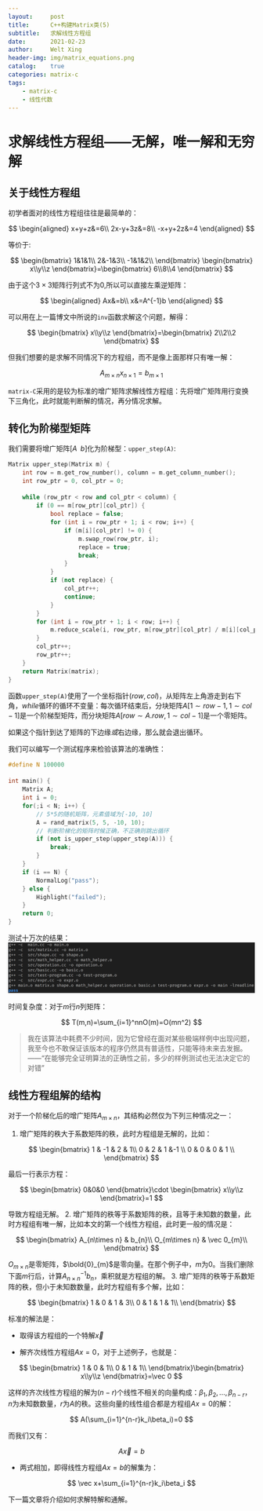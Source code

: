 ```yaml
---
layout:     post
title:      C++构建Matrix类(5)
subtitle:   求解线性方程组
date:       2021-02-23
author:     Welt Xing
header-img: img/matrix_equations.png
catalog:    true
categories: matrix-c
tags:
    - matrix-c
    - 线性代数
---
```


# 求解线性方程组——无解，唯一解和无穷解

## 关于线性方程组

初学者面对的线性方程组往往是最简单的：

$$
\begin{aligned}
x+y+z&=6\\
2x-y+3z&=8\\
-x+y+2z&=4
\end{aligned}
$$

等价于:

$$
\begin{bmatrix}
1&1&1\\
2&-1&3\\
-1&1&2\\
\end{bmatrix}
\begin{bmatrix}
x\\y\\z
\end{bmatrix}=\begin{bmatrix}
6\\8\\4
\end{bmatrix}
$$

由于这个$3\times3$矩阵行列式不为$0$,所以可以直接左乘逆矩阵：

$$
\begin{aligned}
Ax&=b\\
x&=A^{-1}b
\end{aligned}
$$

可以用在上一篇博文中所说的`inv`函数求解这个问题，解得：

$$
\begin{bmatrix}
x\\y\\z
\end{bmatrix}=\begin{bmatrix}
2\\2\\2
\end{bmatrix}
$$

但我们想要的是求解不同情况下的方程组，而不是像上面那样只有唯一解：

$$
A_{m\times n}x_{n\times1}=b_{m\times1}
$$

`matrix-C`采用的是较为标准的增广矩阵求解线性方程组：先将增广矩阵用行变换下三角化，此时就能判断解的情况，再分情况求解。

## 转化为阶梯型矩阵

我们需要将增广矩阵$[A\;\;b]$化为阶梯型：`upper_step(A)`:

```cpp
Matrix upper_step(Matrix m) {
    int row = m.get_row_number(), column = m.get_column_number();
    int row_ptr = 0, col_ptr = 0;

    while (row_ptr < row and col_ptr < column) {
        if (0 == m[row_ptr][col_ptr]) {
            bool replace = false;
            for (int i = row_ptr + 1; i < row; i++) {
                if (m[i][col_ptr] != 0) {
                    m.swap_row(row_ptr, i);
                    replace = true;
                    break;
                }
            }
            if (not replace) {
                col_ptr++;
                continue;
            }
        }
        for (int i = row_ptr + 1; i < row; i++) {
            m.reduce_scale(i, row_ptr, m[row_ptr][col_ptr] / m[i][col_ptr]);
        }
        col_ptr++;
        row_ptr++;
    }
    return Matrix(matrix);
}
```

函数`upper_step(A)`使用了一个坐标指针$(row,col)$，从矩阵左上角游走到右下角，$while$循环的循环不变量：每次循环结束后，分块矩阵$A[1\sim row-1,1\sim col-1]$是一个阶梯型矩阵，而分块矩阵$A[row\sim A.row,1\sim col-1]$是一个零矩阵。

如果这个指针到达了矩阵的下边缘*或*右边缘，那么就会退出循环。

我们可以编写一个测试程序来检验该算法的准确性：

```cpp
#define N 100000

int main() {
    Matrix A;
    int i = 0;
    for(;i < N; i++) {
        // 5*5的随机矩阵，元素值域为[-10, 10]
        A = rand_matrix(5, 5, -10, 10);
        // 判断阶梯化的矩阵时候正确，不正确则跳出循环
        if (not is_upper_step(upper_step(A))) {
            break;
        }
    }
    if (i == N) {
        NormalLog("pass");
    } else {
        Highlight("failed");
    }
    return 0;
}
```

测试十万次的结果：![测试结果](/img/step_test.png)

时间复杂度：对于$m$行$n$列矩阵：

$$
T(m,n)=\sum_{i=1}^nnO(m)=O(mn^2)
$$

> 我在该算法中耗费不少时间，因为它曾经在面对某些极端样例中出现问题，我至今也不敢保证该版本的程序仍然具有普适性，只能等待未来去发掘。
> ——“在能够完全证明算法的正确性之前，多少的样例测试也无法决定它的对错”

## 线性方程组解的结构

对于一个阶梯化后的增广矩阵$A_{m\times n}$，其结构必然仅为下列三种情况之一：

1. 增广矩阵的秩大于系数矩阵的秩，此时方程组是无解的，比如：
   
$$
\begin{bmatrix}
1 & -1 & 2 & 1\\
0 & 2 & 1 &-1 \\
0 & 0 & 0 & 1 \\
\end{bmatrix}
$$

最后一行表示方程：

$$
\begin{bmatrix}
0&0&0
\end{bmatrix}\cdot
\begin{bmatrix}
x\\y\\z
\end{bmatrix}=1
$$

导致方程组无解。
2. 增广矩阵的秩等于系数矩阵的秩，且等于未知数的数量，此时方程组有唯一解，比如本文的第一个线性方程组，此时更一般的情况是：

$$
\begin{bmatrix}
A_{n\times n} & b_{n}\\
O_{m\times n} & \vec 0_{m}\\
\end{bmatrix}
$$

$O_{m\times n}$是零矩阵，$\bold{0}_{m}$是零向量。在那个例子中，$m$为$0$。当我们删除下面$m$行后，计算$A_{n\times n}^{-1}b_n$，乘积就是方程组的解。
3. 增广矩阵的秩等于系数矩阵的秩，但小于未知数数量，此时方程组有多个解，比如：

$$
\begin{bmatrix}
1 & 0 & 1 & 3\\
0 & 1 & 1 & 1\\
\end{bmatrix}
$$

标准的解法是：

- 取得该方程组的一个特解$\vec x$

- 解齐次线性方程组$Ax=0$，对于上述例子，也就是：

$$
\begin{bmatrix}
1 & 0 & 1\\
0 & 1 & 1\\
\end{bmatrix}\begin{bmatrix}
x\\y\\z
\end{bmatrix}=\vec 0
$$

这样的齐次线性方程组的解为$(n-r)$个线性不相关的向量构成：$\beta_1,\beta_2,...,\beta_{n-r}$，$n$为未知数数量，$r$为$A$的秩。这些向量的线性组合都是方程组$Ax=0$的解：

$$
A(\sum_{i=1}^{n-r}k_i\beta_i)=0
$$

而我们又有：

$$
A\vec x=b
$$

- 两式相加，即得线性方程组$Ax=b$的解集为：

$$
\vec x+\sum_{i=1}^{n-r}k_i\beta_i
$$

下一篇文章将介绍如何求解特解和通解。